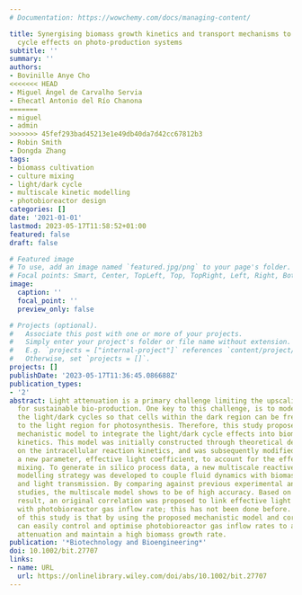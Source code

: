 ```yaml
---
# Documentation: https://wowchemy.com/docs/managing-content/

title: Synergising biomass growth kinetics and transport mechanisms to simulate light/dark
  cycle effects on photo-production systems
subtitle: ''
summary: ''
authors:
- Bovinille Anye Cho
<<<<<<< HEAD
- Miguel Ángel de Carvalho Servia
- Ehecatl Antonio del Río Chanona
=======
- miguel
- admin
>>>>>>> 45fef293bad45213e1e49db40da7d42cc67812b3
- Robin Smith
- Dongda Zhang
tags:
- biomass cultivation
- culture mixing
- light/dark cycle
- multiscale kinetic modelling
- photobioreactor design
categories: []
date: '2021-01-01'
lastmod: 2023-05-17T11:58:52+01:00
featured: false
draft: false

# Featured image
# To use, add an image named `featured.jpg/png` to your page's folder.
# Focal points: Smart, Center, TopLeft, Top, TopRight, Left, Right, BottomLeft, Bottom, BottomRight.
image:
  caption: ''
  focal_point: ''
  preview_only: false

# Projects (optional).
#   Associate this post with one or more of your projects.
#   Simply enter your project's folder or file name without extension.
#   E.g. `projects = ["internal-project"]` references `content/project/deep-learning/index.md`.
#   Otherwise, set `projects = []`.
projects: []
publishDate: '2023-05-17T11:36:45.086688Z'
publication_types:
- '2'
abstract: Light attenuation is a primary challenge limiting the upscaling of photobioreactors
  for sustainable bio-production. One key to this challenge, is to model and optimise
  the light/dark cycles so that cells within the dark region can be frequently transferred
  to the light region for photosynthesis. Therefore, this study proposes the first
  mechanistic model to integrate the light/dark cycle effects into biomass growth
  kinetics. This model was initially constructed through theoretical derivation based
  on the intracellular reaction kinetics, and was subsequently modified by embedding
  a new parameter, effective light coefficient, to account for the effects of culture
  mixing. To generate in silico process data, a new multiscale reactive transport
  modelling strategy was developed to couple fluid dynamics with biomass growth kinetics
  and light transmission. By comparing against previous experimental and computational
  studies, the multiscale model shows to be of high accuracy. Based on its simulation
  result, an original correlation was proposed to link effective light coefficient
  with photobioreactor gas inflow rate; this has not been done before. The impact
  of this study is that by using the proposed mechanistic model and correlation, we
  can easily control and optimise photobioreactor gas inflow rates to alleviate light
  attenuation and maintain a high biomass growth rate.
publication: '*Biotechnology and Bioengineering*'
doi: 10.1002/bit.27707
links:
- name: URL
  url: https://onlinelibrary.wiley.com/doi/abs/10.1002/bit.27707
---
```

